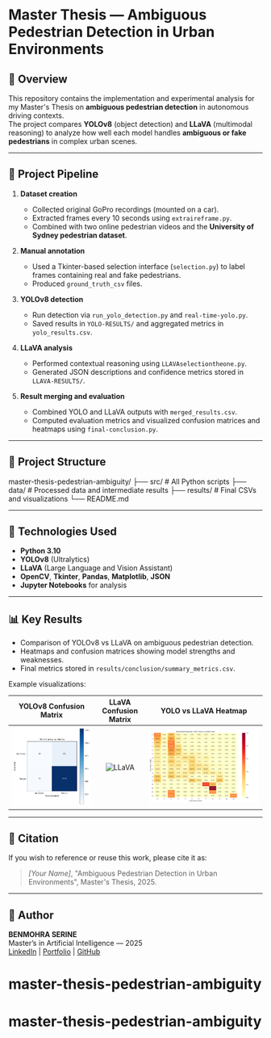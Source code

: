 # Master Thesis — Ambiguous Pedestrian Detection in Urban Environments

## 🧩 Overview
This repository contains the implementation and experimental analysis for my Master's Thesis on **ambiguous pedestrian detection** in autonomous driving contexts.  
The project compares **YOLOv8** (object detection) and **LLaVA** (multimodal reasoning) to analyze how well each model handles **ambiguous or fake pedestrians** in complex urban scenes.

---

## 🚀 Project Pipeline
1. **Dataset creation**  
   - Collected original GoPro recordings (mounted on a car).  
   - Extracted frames every 10 seconds using `extraireframe.py`.  
   - Combined with two online pedestrian videos and the **University of Sydney pedestrian dataset**.

2. **Manual annotation**  
   - Used a Tkinter-based selection interface (`selection.py`) to label frames containing real and fake pedestrians.  
   - Produced `ground_truth_csv` files.

3. **YOLOv8 detection**  
   - Run detection via `run_yolo_detection.py` and `real-time-yolo.py`.  
   - Saved results in `YOLO-RESULTS/` and aggregated metrics in `yolo_results.csv`.

4. **LLaVA analysis**  
   - Performed contextual reasoning using `LLAVAselectiontheone.py`.  
   - Generated JSON descriptions and confidence metrics stored in `LLAVA-RESULTS/`.

5. **Result merging and evaluation**  
   - Combined YOLO and LLaVA outputs with `merged_results.csv`.  
   - Computed evaluation metrics and visualized confusion matrices and heatmaps using `final-conclusion.py`.

---

## 📂 Project Structure
master-thesis-pedestrian-ambiguity/
├── src/ # All Python scripts
├── data/ # Processed data and intermediate results
├── results/ # Final CSVs and visualizations
└── README.md



---

## 🧠 Technologies Used
- **Python 3.10**
- **YOLOv8** (Ultralytics)
- **LLaVA** (Large Language and Vision Assistant)
- **OpenCV**, **Tkinter**, **Pandas**, **Matplotlib**, **JSON**
- **Jupyter Notebooks** for analysis

---

## 📊 Key Results
- Comparison of YOLOv8 vs LLaVA on ambiguous pedestrian detection.  
- Heatmaps and confusion matrices showing model strengths and weaknesses.  
- Final metrics stored in `results/conclusion/summary_metrics.csv`.

Example visualizations:

| YOLOv8 Confusion Matrix | LLaVA Confusion Matrix | YOLO vs LLaVA Heatmap |
|:------------------------:|:---------------------:|:---------------------:|
| ![YOLO](results/conclusion/YOLO_confusion_matrix.png) | ![LLaVA](results/conclusion/LLAVA_confusion_metrix.png) | ![Heatmap](results/conclusion/heatmap_yolo_vs_llava.png) |

---

## 📘 Citation
If you wish to reference or reuse this work, please cite it as:
> *[Your Name]*, "Ambiguous Pedestrian Detection in Urban Environments", Master's Thesis, 2025.

---

## 👤 Author
**BENMOHRA SERINE**  
Master’s in Artificial Intelligence — 2025  
[LinkedIn](www.linkedin.com/in/serine-benmohra-55715b33b) | [Portfolio](#) | [GitHub](#)
# master-thesis-pedestrian-ambiguity
# master-thesis-pedestrian-ambiguity
